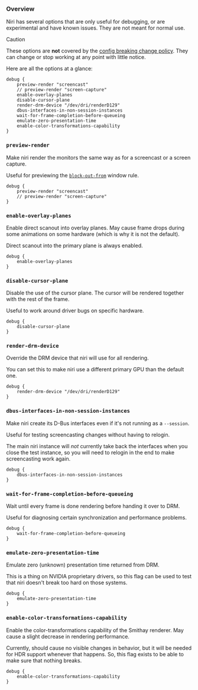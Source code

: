 ### Overview

Niri has several options that are only useful for debugging, or are experimental and have known issues.
They are not meant for normal use.

> [!CAUTION]
> These options are **not** covered by the [config breaking change policy](./Configuration:-Overview.md#breaking-change-policy).
> They can change or stop working at any point with little notice.

Here are all the options at a glance:

```
debug {
    preview-render "screencast"
    // preview-render "screen-capture"
    enable-overlay-planes
    disable-cursor-plane
    render-drm-device "/dev/dri/renderD129"
    dbus-interfaces-in-non-session-instances
    wait-for-frame-completion-before-queueing
    emulate-zero-presentation-time
    enable-color-transformations-capability
}
```

### `preview-render`

Make niri render the monitors the same way as for a screencast or a screen capture.

Useful for previewing the [`block-out-from`](./Configuration:-Window-Rules.md#block-out-from) window rule.

```
debug {
    preview-render "screencast"
    // preview-render "screen-capture"
}
```

### `enable-overlay-planes`

Enable direct scanout into overlay planes.
May cause frame drops during some animations on some hardware (which is why it is not the default).

Direct scanout into the primary plane is always enabled.

```
debug {
    enable-overlay-planes
}
```

### `disable-cursor-plane`

Disable the use of the cursor plane.
The cursor will be rendered together with the rest of the frame.

Useful to work around driver bugs on specific hardware.

```
debug {
    disable-cursor-plane
}
```

### `render-drm-device`

Override the DRM device that niri will use for all rendering.

You can set this to make niri use a different primary GPU than the default one.

```
debug {
    render-drm-device "/dev/dri/renderD129"
}
```

### `dbus-interfaces-in-non-session-instances`

Make niri create its D-Bus interfaces even if it's not running as a `--session`.

Useful for testing screencasting changes without having to relogin.

The main niri instance will *not* currently take back the interfaces when you close the test instance, so you will need to relogin in the end to make screencasting work again.

```
debug {
    dbus-interfaces-in-non-session-instances
}
```

### `wait-for-frame-completion-before-queueing`

Wait until every frame is done rendering before handing it over to DRM.

Useful for diagnosing certain synchronization and performance problems.

```
debug {
    wait-for-frame-completion-before-queueing
}
```

### `emulate-zero-presentation-time`

Emulate zero (unknown) presentation time returned from DRM.

This is a thing on NVIDIA proprietary drivers, so this flag can be used to test that niri doesn't break too hard on those systems.

```
debug {
    emulate-zero-presentation-time
}
```

### `enable-color-transformations-capability`

Enable the color-transformations capability of the Smithay renderer.
May cause a slight decrease in rendering performance.

Currently, should cause no visible changes in behavior, but it will be needed for HDR support whenever that happens.
So, this flag exists to be able to make sure that nothing breaks.

```
debug {
    enable-color-transformations-capability
}
```
